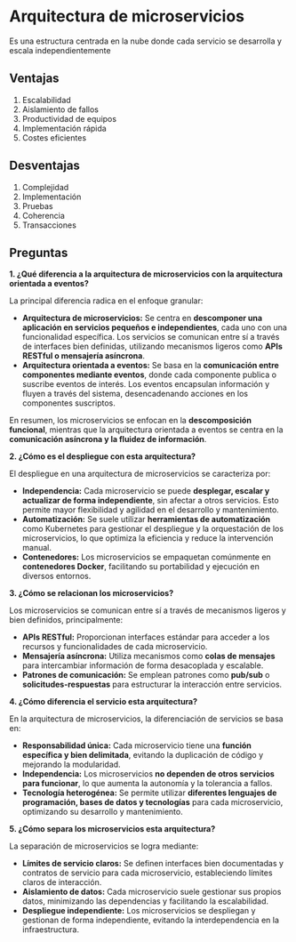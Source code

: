 # Arquitectura de microservicios
Es una estructura centrada en la nube donde cada servicio se desarrolla y escala independientemente

## Ventajas
1. Escalabilidad
2. Aislamiento de fallos
3. Productividad de equipos
4. Implementación rápida
5. Costes eficientes

## Desventajas
1. Complejidad
2. Implementación
3. Pruebas
4. Coherencia
5. Transacciones
## Preguntas
**1. ¿Qué diferencia a la arquitectura de microservicios con la arquitectura orientada a eventos?**

La principal diferencia radica en el enfoque granular:

- **Arquitectura de microservicios:** Se centra en **descomponer una aplicación en servicios pequeños e independientes**, cada uno con una funcionalidad específica. Los servicios se comunican entre sí a través de interfaces bien definidas, utilizando mecanismos ligeros como **APIs RESTful o mensajería asíncrona**.
- **Arquitectura orientada a eventos:** Se basa en la **comunicación entre componentes mediante eventos**, donde cada componente publica o suscribe eventos de interés. Los eventos encapsulan información y fluyen a través del sistema, desencadenando acciones en los componentes suscriptos.

En resumen, los microservicios se enfocan en la **descomposición funcional**, mientras que la arquitectura orientada a eventos se centra en la **comunicación asíncrona y la fluidez de información**.

**2. ¿Cómo es el despliegue con esta arquitectura?**

El despliegue en una arquitectura de microservicios se caracteriza por:

- **Independencia:** Cada microservicio se puede **desplegar, escalar y actualizar de forma independiente**, sin afectar a otros servicios. Esto permite mayor flexibilidad y agilidad en el desarrollo y mantenimiento.
- **Automatización:** Se suele utilizar **herramientas de automatización** como Kubernetes para gestionar el despliegue y la orquestación de los microservicios, lo que optimiza la eficiencia y reduce la intervención manual.
- **Contenedores:** Los microservicios se empaquetan comúnmente en **contenedores Docker**, facilitando su portabilidad y ejecución en diversos entornos.

**3. ¿Cómo se relacionan los microservicios?**

Los microservicios se comunican entre sí a través de mecanismos ligeros y bien definidos, principalmente:

- **APIs RESTful:** Proporcionan interfaces estándar para acceder a los recursos y funcionalidades de cada microservicio.
- **Mensajería asíncrona:** Utiliza mecanismos como **colas de mensajes** para intercambiar información de forma desacoplada y escalable.
- **Patrones de comunicación:** Se emplean patrones como **pub/sub** o **solicitudes-respuestas** para estructurar la interacción entre servicios.

**4. ¿Cómo diferencia el servicio esta arquitectura?**

En la arquitectura de microservicios, la diferenciación de servicios se basa en:

- **Responsabilidad única:** Cada microservicio tiene una **función específica y bien delimitada**, evitando la duplicación de código y mejorando la modularidad.
- **Independencia:** Los microservicios **no dependen de otros servicios para funcionar**, lo que aumenta la autonomía y la tolerancia a fallos.
- **Tecnología heterogénea:** Se permite utilizar **diferentes lenguajes de programación, bases de datos y tecnologías** para cada microservicio, optimizando su desarrollo y mantenimiento.

**5. ¿Cómo separa los microservicios esta arquitectura?**

La separación de microservicios se logra mediante:

- **Límites de servicio claros:** Se definen interfaces bien documentadas y contratos de servicio para cada microservicio, estableciendo límites claros de interacción.
- **Aislamiento de datos:** Cada microservicio suele gestionar sus propios datos, minimizando las dependencias y facilitando la escalabilidad.
- **Despliegue independiente:** Los microservicios se despliegan y gestionan de forma independiente, evitando la interdependencia en la infraestructura.